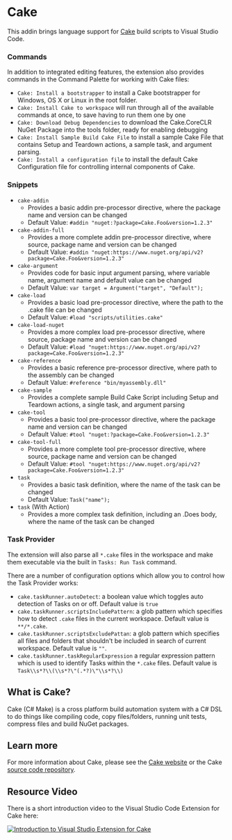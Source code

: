# Cake

This addin brings language support for [Cake](https://cakebuild.net) build scripts to Visual Studio Code.

### Commands

In addition to integrated editing features, the extension also provides commands in the Command Palette for working with Cake files:

* `Cake: Install a bootstrapper` to install a Cake bootstrapper for Windows, OS X or Linux in the root folder.
* `Cake: Install Cake to workspace` will run through all of the available commands at once, to save having to run them one by one
* `Cake: Download Debug Dependencies` to download the Cake.CoreCLR NuGet Package into the tools folder, ready for enabling debugging
* `Cake: Install Sample Build Cake File` to install a sample Cake File that contains Setup and Teardown actions, a sample task, and argument parsing.
* `Cake: Install a configuration file` to install the default Cake Configuration file for controlling internal components of Cake.

### Snippets

* `cake-addin`
  * Provides a basic addin pre-processor directive, where the package name and version can be changed
  * Default Value: `#addin "nuget:?package=Cake.Foo&version=1.2.3"`
* `cake-addin-full`
  * Provides a more complete addin pre-processor directive, where source, package name and version can be changed
  * Default Value: `#addin "nuget:https://www.nuget.org/api/v2?package=Cake.Foo&version=1.2.3"`
* `cake-argument`
  * Provides code for basic input argument parsing, where variable name, argument name and default value can be changed
  * Default Value: `var target = Argument("target", "Default");`
* `cake-load`
  * Provides a basic load pre-processor directive, where the path to the .cake file can be changed
  * Default Value: `#load "scripts/utilities.cake"`
* `cake-load-nuget`
  * Provides a more complex load pre-processor directive, where source, package name and version can be changed
  * Default Value: `#load "nuget:https://www.nuget.org/api/v2?package=Cake.Foo&version=1.2.3"`
* `cake-reference`
  * Provides a basic reference pre-processor directive, where path to the assembly can be changed
  * Default Value: `#reference "bin/myassembly.dll"`
* `cake-sample`
  * Provides a complete sample Build Cake Script including Setup and Teardown actions, a single task, and argument parsing
* `cake-tool`
  * Provides a basic tool pre-processor directive, where the package name and version can be changed
  * Default Value: `#tool "nuget:?package=Cake.Foo&version=1.2.3"`
* `cake-tool-full`
  * Provides a more complete tool pre-processor directive, where source, package name and version can be changed
  * Default Value: `#tool "nuget:https://www.nuget.org/api/v2?package=Cake.Foo&version=1.2.3"`
* `task`
  * Provides a basic task definition, where the name of the task can be changed
  * Default Value: `Task("name");`
* `task` (With Action)
  * Provides a more complex task definition, including an .Does body, where the name of the task can be changed

### Task Provider

The extension will also parse all `*.cake` files in the workspace and make them executable via the built in `Tasks: Run Task` command.

There are a number of configuration options which allow you to control how the Task Provider works:

* `cake.taskRunner.autoDetect`: a boolean value which toggles auto detection of Tasks on or off.  Default value is `true`
* `cake.taskRunner.scriptsIncludePattern`: a glob pattern which specifies how to detect `.cake` files in the current workspace.  Default value is `**/*.cake`.
* `cake.taskRunner.scriptsExcludePattan`: a glob pattern which specifies all files and folders that shouldn't be included in search of current workspace.  Default value is `""`.
* `cake.taskRunner.taskRegularExpression` a regular expression pattern which is used to identify Tasks within the `*.cake` files.  Default value is `Task\\s*?\\(\\s*?\"(.*?)\"\\s*?\\)`

## What is Cake?

Cake (C# Make) is a cross platform build automation system with a C# DSL to do things like compiling code, copy files/folders, running unit tests, compress files and build NuGet packages.

## Learn more

For more information about Cake, please see the [Cake website](https://cakebuild.net) or the Cake [source code repository](https://github.com/cake-build/cake).

## Resource Video

There is a short introduction video to the Visual Studio Code Extension for Cake here:

[![Introduction to Visual Studio Extension for Cake](https://img.youtube.com/vi/zzZuysl3xSg/0.jpg)](https://www.youtube.com/watch?v=zzZuysl3xSg)
